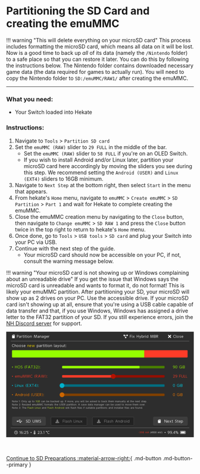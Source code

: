 # Partitioning the SD Card and creating the emuMMC

!!! warning "This will delete everything on your microSD card"
    This process includes formatting the microSD card, which means all data on it will be lost. Now is a good time to back up *all* of its data (namely the `/Nintendo` folder) to a safe place so that you can restore it later. You can do this by following the instructions below.
    The Nintendo folder contains downloaded necessary game data (the data required for games to actually run). You will need to copy the Nintendo folder to `SD:/emuMMC/RAW1/` after creating the emuMMC.

-----

### **What you need:**

- Your Switch loaded into Hekate

### **Instructions:**

1. Navigate to `Tools` > `Partition SD card`
2. Set the `emuMMC (RAW)` slider to `29 FULL` in the middle of the bar.
    - Set the `emuMMC (RAW)` slider to `58 FULL` if you're on an OLED Switch.
    - If you wish to install Android and/or Linux later, partition your microSD card here accordingly by moving the sliders you see during this step. We recommend setting the `Android (USER)` and `Linux (EXT4)` sliders to 16GB minimum.
3. Navigate to `Next Step` at the bottom right, then select `Start` in the menu that appears.
4. From hekate's `Home` menu, navigate to `emuMMC` > `Create emuMMC` > `SD Partition` > `Part 1` and wait for Hekate to complete creating the emuMMC.
5. Close the emuMMC creation menu by navigating to the `Close` button, then navigate to `Change emuMMC` > `SD RAW 1` and press the `Close` button twice in the top right to return to hekate's `Home` menu.
6. Once done, go to `Tools` > `USB tools` > `SD card` and plug your Switch into your PC via USB.
7. Continue with the next step of the guide.
     - Your microSD card should now be accessible on your PC, if not, consult the warning message below.

!!! warning "Your microSD card is not showing up or Windows complaining about an unreadable drive"
    If you get the issue that Windows says the microSD card is unreadable and wants to format it, do not format! This is likely your emuMMC partition. After partitioning your SD, your microSD will show up as 2 drives on your PC. Use the accessible drive.
    If your microSD card isn't showing up at all, ensure that you're using a USB cable capable of data transfer and that, if you use Windows, Windows has assigned a drive letter to the FAT32 partition of your SD. If you still experience errors, join the <a href="https://discord.gg/C29hYvh" target="_blank">NH Discord server</a> for support.


![hekate-partitioning-emu](img/hekate-partitioning-emu.png)

&nbsp;

[Continue to SD Preparations :material-arrow-right:](sd_preparation.md){ .md-button .md-button--primary }
